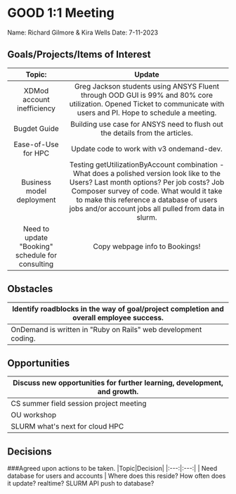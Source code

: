 # GOOD 1:1 Meeting 
Name: Richard Gilmore & Kira Wells
Date: 7-11-2023
## Goals/Projects/Items of Interest 
|Topic:|Update|
|:---:|:---:| 
| XDMod account inefficiency | Greg Jackson students using ANSYS Fluent through OOD GUI is 99% and 80% core utilization. Opened Ticket to communicate with users and PI. Hope to schedule a meeting.
|Bugdet Guide| Building use case for ANSYS need to flush out the details from the articles.
|Ease-of-Use for HPC| Update code to work with v3 ondemand-dev.  |
| Business model deployment | Testing getUtilizationByAccount combination - What does a polished version look like to the Users? Last month options? Per job costs? Job Composer survey of code. What would it take to make this reference a database of users jobs and/or account jobs all pulled from data in slurm.
| Need to update "Booking" schedule for consulting | Copy webpage info to Bookings!

## Obstacles
|Identify roadblocks in the way of goal/project completion and overall employee success.|
|---|
|OnDemand is written in "Ruby on Rails" web development coding.| Need to find learn material to get up to speed on Ruby coding practices. 

## Opportunities 
|Discuss new opportunities for further learning, development, and growth.|
|---|
|CS summer field session project meeting | Need to test code from repo and update code for final published repo. Write abstract for SME paper next year!!
| OU workshop | What is the best location for our group to be managed under? Budget to fund machine? Attend conference to stay on the Edge of HPC research support for Mines@150 goals.
| SLURM what's next for cloud HPC | Mike's comments on what does the CLOUD need to function for users and admin. SLURM may not be the tool. What's the next job submission software when scheduling is no longer needed only account tracking, resource request options, HPC Cloud provider, etc. 

## Decisions
###Agreed upon actions to be taken.
|Topic|Decision|
|:---:|:---:|
| Need database for users and accounts | Where does this reside? How often does it update? realtime? SLURM API push to database?
